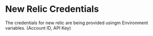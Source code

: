 # New Relic Credentials 
The credentials for new relic are being provided usingm Environment variables. (Account ID, API Key)